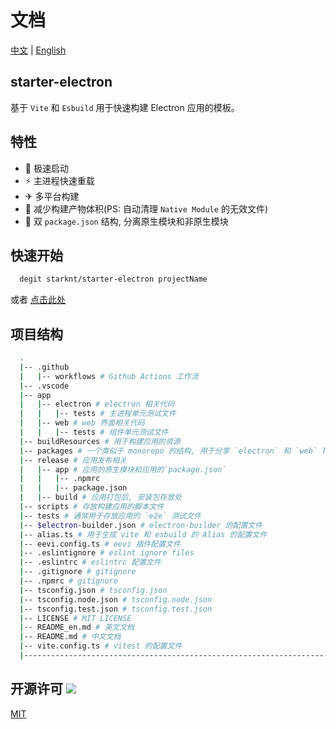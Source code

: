 # 文档

[中文](./README.md) | [English](./README_en.md)

## starter-electron

基于 `Vite` 和 `Esbuild` 用于快速构建 Electron 应用的模板。

## 特性

- 🚀 极速启动
- ⚡ 主进程快速重载
- ✈ 多平台构建
- 🎉 减少构建产物体积(PS: 自动清理 `Native Module` 的无效文件)
- 🍛 双 `package.json` 结构, 分离原生模块和非原生模块

## 快速开始

```bash
  degit starknt/starter-electron projectName
```

或者 [点击此处](https://github.com/starknt/starter-electron/generate)

## 项目结构

```bash
  .
  |-- .github
  |   |-- workflows # Github Actions 工作流
  |-- .vscode
  |-- app
  |   |-- electron # electron 相关代码
  |   |   |-- tests # 主进程单元测试文件
  |   |-- web # web 界面相关代码
  |   |   |-- tests # 组件单元测试文件
  |-- buildResources # 用于构建应用的资源
  |-- packages # 一个类似于 monorepo 的结构, 用于分享 `electron` 和 `web` 环境中能共享代码
  |-- release # 应用发布相关
  |   |-- app # 应用的原生模块和应用的`package.json`
  |   |   |-- .npmrc
  |   |   |-- package.json
  |   |-- build # 应用打包后, 安装包存放处
  |-- scripts # 存放构建应用的脚本文件
  |-- tests # 通常用于存放应用的 `e2e` 测试文件
  |-- $electron-builder.json # electron-builder 的配置文件
  |-- alias.ts # 用于生成 vite 和 esbuild 的 Alias 的配置文件
  |-- eevi.config.ts # eevi 插件配置文件
  |-- .eslintignore # eslint ignore files
  |-- .eslintrc # eslintrc 配置文件
  |-- .gitignore # gitignore
  |-- .npmrc # gitignore
  |-- tsconfig.json # tsconfig.json
  |-- tsconfig.node.json # tsconfig.node.json
  |-- tsconfig.test.json # tsconfig.test.json
  |-- LICENSE # MIT LICENSE
  |-- README_en.md # 英文文档
  |-- README.md # 中文文档
  |-- vite.config.ts # vitest 的配置文件
  |------------------------------------------------------------------------------------------------
```

## 开源许可 <img src="https://img.shields.io/badge/license-MIT-green" />

[MIT](./LICENSE)
